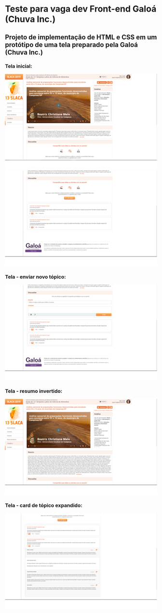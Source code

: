 # Teste para vaga dev Front-end Galoá (Chuva Inc.)

## Projeto de implementação de HTML e CSS em um protótipo de uma tela preparado pela Galoá (Chuva Inc.)

### Tela inicial:
![](/screenshots/screenshot1.png)
![](/screenshots/screenshot2.png)

### Tela - enviar novo tópico:
![](/screenshots/screenshot3.png)

### Tela - resumo invertido:
![](/screenshots/screenshot4.png)

### Tela - card de tópico expandido:
![](/screenshots/screenshot5.png)
